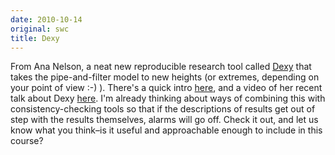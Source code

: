```yaml
---
date: 2010-10-14
original: swc
title: Dexy
---
```

<p>From Ana Nelson, a neat new reproducible research tool called <a href="http://blog.dexy.it/">Dexy</a> that takes the pipe-and-filter model to new heights (or extremes, depending on your point of view :-) ).  There's a quick intro <a href="http://blog.dexy.it/13">here</a>, and a video of her recent talk about Dexy <a href="http://blog.dexy.it/247">here</a>. I'm already thinking about ways of combining this with consistency-checking tools so that if the descriptions of results get out of step with the results themselves, alarms will go off.  Check it out, and let us know what you think–is it useful and approachable enough to include in this course?</p>
